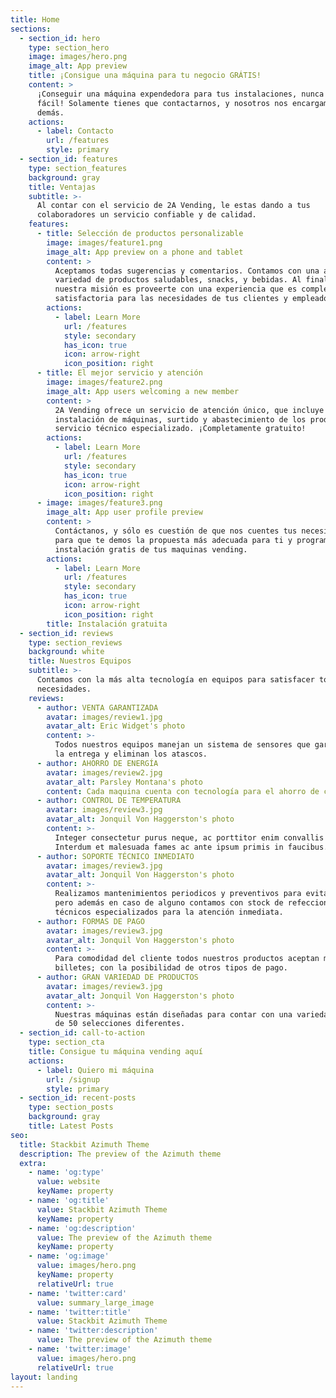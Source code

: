 ```yaml
---
title: Home
sections:
  - section_id: hero
    type: section_hero
    image: images/hero.png
    image_alt: App preview
    title: ¡Consigue una máquina para tu negocio GRÁTIS!
    content: >
      ¡Conseguir una máquina expendedora para tus instalaciones, nunca fue tan
      fácil! Solamente tienes que contactarnos, y nosotros nos encargamos de lo
      demás.
    actions:
      - label: Contacto
        url: /features
        style: primary
  - section_id: features
    type: section_features
    background: gray
    title: Ventajas
    subtitle: >-
      Al contar con el servicio de 2A Vending, le estas dando a tus
      colaboradores un servicio confiable y de calidad.
    features:
      - title: Selección de productos personalizable
        image: images/feature1.png
        image_alt: App preview on a phone and tablet
        content: >
          Aceptamos todas sugerencias y comentarios. Contamos con una amplia
          variedad de productos saludables, snacks, y bebidas. Al final del día,
          nuestra misión es proveerte con una experiencia que es completamente
          satisfactoria para las necesidades de tus clientes y empleados.
        actions:
          - label: Learn More
            url: /features
            style: secondary
            has_icon: true
            icon: arrow-right
            icon_position: right
      - title: El mejor servicio y atención
        image: images/feature2.png
        image_alt: App users welcoming a new member
        content: >
          2A Vending ofrece un servicio de atención único, que incluye la
          instalación de máquinas, surtido y abastecimiento de los productos, y
          servicio técnico especializado. ¡Completamente gratuito!
        actions:
          - label: Learn More
            url: /features
            style: secondary
            has_icon: true
            icon: arrow-right
            icon_position: right
      - image: images/feature3.png
        image_alt: App user profile preview
        content: >
          Contáctanos, y sólo es cuestión de que nos cuentes tus necesidades
          para que te demos la propuesta más adecuada para ti y programar la
          instalación gratis de tus maquinas vending.
        actions:
          - label: Learn More
            url: /features
            style: secondary
            has_icon: true
            icon: arrow-right
            icon_position: right
        title: Instalación gratuita
  - section_id: reviews
    type: section_reviews
    background: white
    title: Nuestros Equipos
    subtitle: >-
      Contamos con la más alta tecnología en equipos para satisfacer todas tus
      necesidades.
    reviews:
      - author: VENTA GARANTIZADA
        avatar: images/review1.jpg
        avatar_alt: Eric Widget's photo
        content: >-
          Todos nuestros equipos manejan un sistema de sensores que garantizan
          la entrega y eliminan los atascos.
      - author: AHORRO DE ENERGÍA
        avatar: images/review2.jpg
        avatar_alt: Parsley Montana's photo
        content: Cada maquina cuenta con tecnología para el ahorro de consumo eléctrico
      - author: CONTROL DE TEMPERATURA
        avatar: images/review3.jpg
        avatar_alt: Jonquil Von Haggerston's photo
        content: >-
          Integer consectetur purus neque, ac porttitor enim convallis vitae.
          Interdum et malesuada fames ac ante ipsum primis in faucibus.
      - author: SOPORTE TÉCNICO INMEDIATO
        avatar: images/review3.jpg
        avatar_alt: Jonquil Von Haggerston's photo
        content: >-
          Realizamos mantenimientos periodicos y preventivos para evitar fallos;
          pero además en caso de alguno contamos con stock de refecciones y
          técnicos especializados para la atención inmediata.
      - author: FORMAS DE PAGO
        avatar: images/review3.jpg
        avatar_alt: Jonquil Von Haggerston's photo
        content: >-
          Para comodidad del cliente todos nuestros productos aceptan monedas y
          billetes; con la posibilidad de otros tipos de pago.
      - author: GRAN VARIEDAD DE PRODUCTOS
        avatar: images/review3.jpg
        avatar_alt: Jonquil Von Haggerston's photo
        content: >-
          Nuestras máquinas están diseñadas para contar con una variedad de más
          de 50 selecciones diferentes.
  - section_id: call-to-action
    type: section_cta
    title: Consigue tu máquina vending aquí
    actions:
      - label: Quiero mi máquina
        url: /signup
        style: primary
  - section_id: recent-posts
    type: section_posts
    background: gray
    title: Latest Posts
seo:
  title: Stackbit Azimuth Theme
  description: The preview of the Azimuth theme
  extra:
    - name: 'og:type'
      value: website
      keyName: property
    - name: 'og:title'
      value: Stackbit Azimuth Theme
      keyName: property
    - name: 'og:description'
      value: The preview of the Azimuth theme
      keyName: property
    - name: 'og:image'
      value: images/hero.png
      keyName: property
      relativeUrl: true
    - name: 'twitter:card'
      value: summary_large_image
    - name: 'twitter:title'
      value: Stackbit Azimuth Theme
    - name: 'twitter:description'
      value: The preview of the Azimuth theme
    - name: 'twitter:image'
      value: images/hero.png
      relativeUrl: true
layout: landing
---
```

